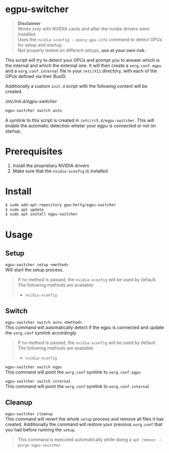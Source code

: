 # egpu-switcher

> **Disclaimer**\
> Works only with NVIDIA cards and after the nvidia-drivers were installed.\
> Uses the `nvidia-xconfig --query-gpu-info` command to detect GPUs for setup and startup.\
> Not properly tested on different setups, **use at your own risk.**

This script will try to detect your GPUs and prompt you to answer which is the internal and which the external one. It will then create a `xorg.conf.egpu` and a `xorg.conf.internal` file in your `/etc/X11` directory, with each of the GPUs defined via their BusID. 

Additionally a custom `init.d` script with the following content will be created.

*/etc/init.d/egpu-switcher*
```bash
egpu-switcher switch auto
```

A symlink to this script is created in `/etc/rc5.d/egpu-switcher`.
This will enable the automatic detection wheter your egpu is connected or not on startup.

# Prerequisites
1. Install the proprietary NVIDIA drivers
1. Make sure that the `nvidia-xconfig` is installed

# Install
```bash
$ sudo add-apt-repository ppa:hertg/egpu-switcher
$ sudo apt update
$ sudo apt install egpu-switcher
```

# Usage
## Setup
`egpu-switcher setup <method>`\
Will start the setup process. 
> If no method is passed, the `nvidia-xconfig` will be used by default.\
> The following methods are available: 
> - `nvidia-xconfig`

## Switch
`egpu-switcher switch auto <method>`\
This command will automatically detect if the egpu is connected and update the `xorg.conf` symlink accordingly.
> If no method is passed, the `nvidia-xconfig` will be used by default.\
> The following methods are available: 
> - `nvidia-xconfig`

`egpu-switcher switch egpu`\
This command will point the `xorg.conf` symlink to `xorg.conf.egpu`

`egpu-switcher switch internal`\
This command will point the `xorg.conf` symlink to `xorg.conf.internal`

## Cleanup
`egpu-switcher cleanup`\
This command will revert the whole `setup` process and remove all files it has created.
Additionally the command will restore your previous `xorg.conf` that you had before running the `setup`.

> This command is executed automatically while doing a `apt remove --purge egpu-switcher`.
